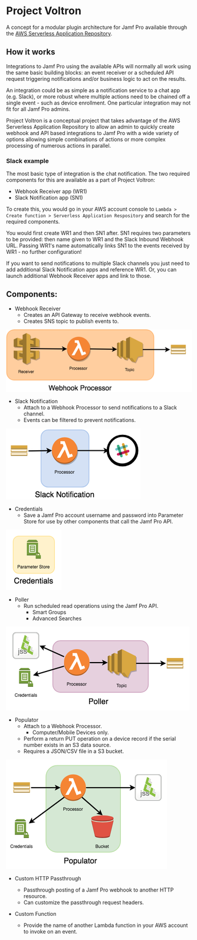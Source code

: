 # Project Voltron

A concept for a modular plugin architecture for Jamf Pro available through the [AWS Serverless Application Repository](https://aws.amazon.com/serverless/serverlessrepo/).

## How it works

Integrations to Jamf Pro using the available APIs will normally all work using the same basic building blocks: an event receiver or a scheduled API request triggering notifications and/or business logic to act on the results.

An integration could be as simple as a notification service to a chat app (e.g. Slack), or more robust where multiple actions need to be chained off a single event - such as device enrollment. One particular integration may not fit for all Jamf Pro admins.

Project Voltron is a conceptual project that takes advantage of the AWS Serverless Application Repository to allow an admin to quickly create webhook and API based integrations to Jamf Pro with a wide variety of options allowing simple combinations of actions or more complex processing of numerous actions in parallel.

### Slack example

The most basic type of integration is the chat notification. The two required components for this are available as a part of Project Voltron:

* Webhook Receiver app (WR1)
* Slack Notification app (SN1)

To create this, you would go in your AWS account console to `Lambda > Create function > Serverless Application Respository` and search for the required components.

You would first create WR1 and then SN1 after. SN1 requires two parameters to be provided: then name given to WR1 and the Slack Inbound Webhook URL. Passing WR1's name automatically links SN1 to the events received by WR1 - no further configuration!

If you want to send notifications to multiple Slack channels you just need to add additional Slack Notification apps and reference WR1. Or, you can launch additional Webhook Receiver apps and link to those.

## Components:

* Webhook Receiver
    - Creates an API Gateway to receive webhook events.
    - Creates SNS topic to publish events to.

![Component Diagrams](images/WebhookProcessor.png)
    
* Slack Notification
    - Attach to a Webhook Processor to send notifications to a Slack channel.
    - Events can be filtered to prevent notifications.

![Component Diagrams](images/SlackNotification.png)

* Credentials
    - Save a Jamf Pro account username and password into Parameter Store for use by other components that call the Jamf Pro API.

![Component Diagrams](images/Credentials.png)

* Poller
    - Run scheduled read operations using the Jamf Pro API.
        + Smart Groups
        + Advanced Searches

![Component Diagrams](images/Poller.png)

* Populator
    - Attach to a Webhook Processor.
        + Computer/Mobile Devices only.
    - Perform a return PUT operation on a device record if the serial number exists in an S3 data source.
    - Requires a JSON/CSV file in a S3 bucket.

![Component Diagrams](images/Populator.png)

* Custom HTTP Passthrough
    - Passthrough posting of a Jamf Pro webhook to another HTTP resource.
    - Can customize the passthrough request headers.

* Custom Function
    - Provide the name of another Lambda function in your AWS account to invoke on an event.
